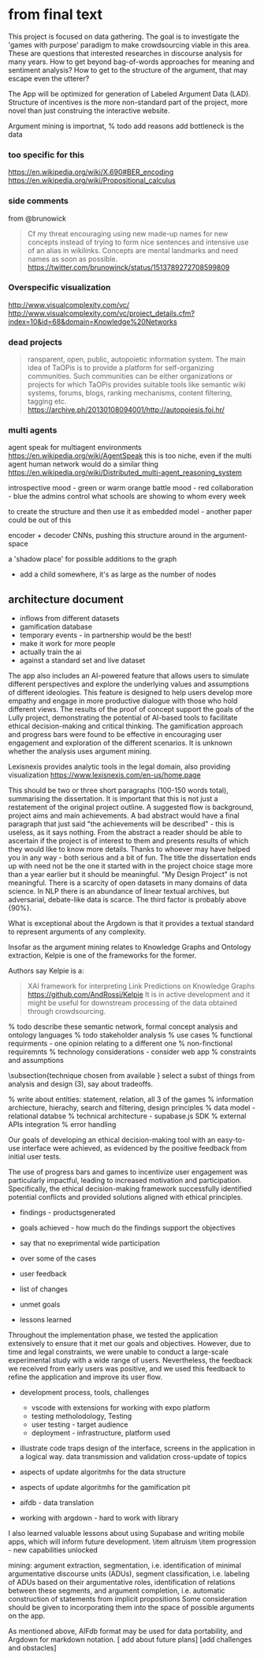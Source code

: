 
# from final text

This project is focused on data gathering. The goal is to investigate the 'games with purpose' paradigm to make crowdsourcing viable in this area.
These are questions that interested researches in discourse analysis for many years.
How to get beyond bag-of-words approaches for meaning and sentiment analysis? How to get to the structure of the argument, that may escape even the utterer?

The App will be optimized for generation of Labeled Argument Data (LAD). 
Structure of incentives is the more non-standard part of the project, more novel than just construing the interactive website.

Argument mining is importnat,
% todo add reasons
add bottleneck is the data


### too specific for this
https://en.wikipedia.org/wiki/X.690#BER_encoding
https://en.wikipedia.org/wiki/Propositional_calculus


### side comments
from @brunowick
> Cf my threat encouraging using new made-up names for new concepts instead of trying to form nice sentences and intensive use of an alias in wikilinks. 
> Concepts are mental landmarks and need names as soon as possible.
https://twitter.com/brunowinck/status/1513789272708599809

### Overspecific visualization
http://www.visualcomplexity.com/vc/
http://www.visualcomplexity.com/vc/project_details.cfm?index=10&id=68&domain=Knowledge%20Networks

### dead projects
> ransparent, open, public, autopoietic information system. The main idea of TaOPis is to provide a platform for self-organizing communities. Such communities can be either organizations or projects for which TaOPis provides suitable tools like semantic wiki systems, forums, blogs, ranking mechanisms, content filtering, tagging etc.
https://archive.ph/20130108094001/http://autopoiesis.foi.hr/


### multi agents
agent speak for multiagent environments
https://en.wikipedia.org/wiki/AgentSpeak
this is too niche, even if the multi agent human network would do a similar thing
https://en.wikipedia.org/wiki/Distributed_multi-agent_reasoning_system

introspective mood - green or warm orange
battle mood - red
collaboration - blue
the admins control what schools are showing to whom every week

to create the structure and then use it as embedded model - another paper could be out of this

encoder + decoder CNNs, pushing this structure around in the argument-space

a 'shadow place' for possible additions to the graph 
- add a child somewhere, it's as large as the number of nodes

## architecture document
- inflows from different datasets
- gamification database
- temporary events - in partnership would be the best!
- make it work for more people
- actually train the ai
- against a standard set and live dataset

The app also includes an AI-powered feature that allows users to simulate different perspectives and explore the underlying values and assumptions of different ideologies. This feature is designed to help users develop more empathy and engage in more productive dialogue with those who hold different views.
The results of the proof of concept support the goals of the Lully project, demonstrating the potential of AI-based tools to facilitate ethical decision-making and critical thinking. The gamification approach and progress bars were found to be effective in encouraging user engagement and exploration of the different scenarios.
It is unknown whether the analysis uses argument mining.

Lexisnexis provides analytic tools in the legal domain, also providing visualization
https://www.lexisnexis.com/en-us/home.page

This should be two or three short paragraphs (100-150 words total), summarising the dissertation. It is important that this is not just a restatement of the original project outline. A suggested flow is background, project aims and main achievements. A bad abstract would have a final paragraph that just said "the achievements will be described" - this is useless, as it says nothing. From the abstract a reader should be able to ascertain if the project is of interest to them and presents results of which they would like to know more details.
Thanks to whoever may have helped you in any way - both serious and a bit of fun.
The title the dissertation ends up with need not be the one it started with in the project choice stage more than a year earlier but it should be meaningful.  "My Design Project" is not meaningful.
There is a scarcity of open datasets in many domains of data science. In NLP there is an abundance of linear textual archives, but adversarial, debate-like data is scarce.
The third factor is probably above {90\%}.

What is exceptional about the Argdown is that it provides a textual standard to represent arguments of any complexity.

Insofar as the argument mining relates to Knowledge Graphs and Ontology extraction, Kelpie is one of the frameworks for the former.

Authors say Kelpie is a:
> XAI framework for interpreting Link Predictions on Knowledge Graphs
https://github.com/AndRossi/Kelpie
It is in active development and it might be useful for downstream processing of the data obtained through crowdsourcing.

% todo describe these
semantic network, formal concept analysis and ontology languages
% todo stakeholder analysis
% use cases
% functional requirments - one opinion relating to a different one
% non-finctional requiremnts
% technology considerations - consider web app
% constraints and assumptions

\subsection{technique chosen from available }
select a subst of things from analysis and design (3), say about tradeoffs. 


% write about entities: statement, relation, all 3 of the games
% information archiecture, hierachy, search and filtering, design principles
% data model - relational databse
% technical architecture - supabase.js SDK
% external APIs integration
% error handling

Our goals of developing an ethical decision-making tool with an easy-to-use interface were achieved, as evidenced by the positive feedback from initial user tests.

The use of progress bars and games to incentivize user engagement was particularly impactful, leading to increased motivation and participation.
Specifically, the ethical decision-making framework successfully identified potential conflicts and provided solutions aligned with ethical principles.

- findings - productsgenerated
- goals achieved - how much do the findings support the objectives
- say that no exeprimental wide participation
-  over some of the cases

- user feedback
- list of changes
- unmet goals
- lessons learned

Throughout the implementation phase, we tested the application extensively to ensure that it met our goals and objectives. However, due to time and legal constraints, we were unable to conduct a large-scale experimental study with a wide range of users. Nevertheless, the feedback we received from early users was positive, and we used this feedback to refine the application and improve its user flow.

- development process, tools, challenges
  -  vscode with extensions for working with expo platform
  - testing metholodology, Testing
  - user testing - target audience
  - deployment - infrastructure, platform used
- illustrate code traps
design of the interface, screens in the application in a logical way. 
data transmission and validation cross-update of topics
- aspects of update algoritmhs for the data structure

- aspects of update algoritmhs for the gamification pit

- aifdb - data translation

- working with argdown - hard to work with library


I also learned valuable lessons about using Supabase and writing mobile apps, which will inform future development.
  \item altruism
  \item progression - new capabilities unlocked  

mining: argument extraction, segmentation, i.e. identification of minimal argumentative discourse units (ADUs), segment classification, i.e. labeling of ADUs based on their argumentative roles, identification of relations between these segments, and argument completion, i.e. automatic construction of statements from implicit propositions
Some consideration should be given to incorporating them into the space of possible arguments on the app.

As mentioned above, AIFdb format may be used for data portability, and Argdown for markdown notation.
[ add about future plans]
[add challenges and obstacles]